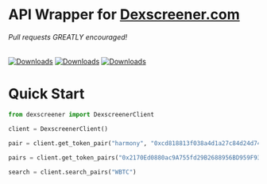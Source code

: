 # API Wrapper for [Dexscreener.com](https://docs.dexscreener.com/)

###### Pull requests GREATLY encouraged!

[![Downloads](https://static.pepy.tech/badge/dexscreener/week)](https://pepy.tech/project/dexscreener)
[![Downloads](https://static.pepy.tech/badge/dexscreener/month)](https://pepy.tech/project/dexscreener)
[![Downloads](https://pepy.tech/badge/dexscreener)](https://pepy.tech/project/dexscreener)

# Quick Start

```python
from dexscreener import DexscreenerClient

client = DexscreenerClient()

pair = client.get_token_pair("harmony", "0xcd818813f038a4d1a27c84d24d74bbc21551fa83")

pairs = client.get_token_pairs("0x2170Ed0880ac9A755fd29B2688956BD959F933F8")

search = client.search_pairs("WBTC")
```
